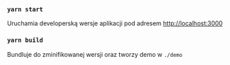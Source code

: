### `yarn start`

Uruchamia developerską wersje aplikacji pod adresem [http://localhost:3000](http://localhost:3000)

### `yarn build`

Bundluje do zminifikowanej wersji oraz tworzy demo w `./demo`
